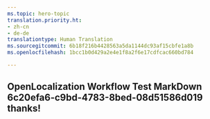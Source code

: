 ```yaml
---
ms.topic: hero-topic
translation.priority.ht:
- zh-cn
- de-de
translationtype: Human Translation
ms.sourcegitcommit: 6b18f216b4428563a5da1144dc93af15cbfe1a8b
ms.openlocfilehash: 1bcc1b0d429a2e4e1f8a2f6e17cdfcac660bd784

---
```

## OpenLocalization Workflow Test MarkDown 6c20efa6-c9bd-4783-8bed-08d51586d019 thanks!



<!--HONumber=Sep16_HO1-->


